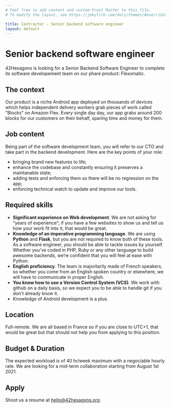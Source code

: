 ```yaml
---
# Feel free to add content and custom Front Matter to this file.
# To modify the layout, see https://jekyllrb.com/docs/themes/#overriding-theme-defaults

title: Contractor – Senior backend software engineer
layout: default
---
```


# Senior backend software engineer

42Hexagons is looking for a Senior Backend Software Engineer to complete its
software developement team on our phare product: Flexomatic.

## The context

Our product is a niche Android app deployed on thousands of devices which helps
independent delivery workers grab pieces of work called "Blocks" on Amazon
Flex. Every single day day, our app grabs around 200 blocks for our customers
on their behalf, sparing time and money for them.

## Job content

Being part of the software development team, you will refer to our
CTO and take part in the backend development. Here are the key points of your
role:

- bringing brand new features to life;
- enhance the codebase and constantly ensuring it preserves a maintanable state;
- adding tests and enforcing them so there will be no regression on the app;
- enforcing technical watch to update and improve our tools.


## Required skills

- **Significant experience on Web development**. We are not asking for
“years of experience”; if you have a few websites to show us and tell us how
your work fit into it, that would be great.
- **Knowledge of an imperative programming language**. We are using **Python**
and **Flask**, but you are not required to know both of these tools. As a
software engineer, you should be able to tackle issues by yourself. Whether
you’ve coded in PHP, Ruby or any other language to build awesome backends,
we’re confident that you will feel at ease with Python.
- **English proficiency**. The team is majoritarily made of French speakers, so
whether you come from an English spoken country or elsewhere, we will have to
communicate in proper English.
- **You know how to use a Version Control System (VCS)**. We work with github
on a daily basis, so we expect you to be able to handle git if you don't already
know it.
- Knowledge of Android development is a plus.

## Location

Full-remote. We are all based in France so if you are close to UTC+1, that
would be great but that should not help you from applying to this position.

## Budget & Duration

The expected workload is of 40 hr/week maximum with a negociable hourly rate.
We are looking for a mid-term collaboration starting from August 1st 2021.

## Apply

Shoot us a resume at hello@42hexagons.org.
